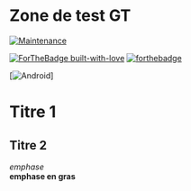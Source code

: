 # Zone de test GT

[![Maintenance](https://img.shields.io/badge/Maintained%3F-yes-green.svg)](https://GitHub.com/Naereen/StrapDown.js/graphs/commit-activity)

[![ForTheBadge built-with-love](http://ForTheBadge.com/images/badges/built-with-love.svg)](https://GitHub.com/Naereen/)
[![forthebadge](https://forthebadge.com/images/badges/built-for-android.svg)](https://forthebadge.com)

[![Android](https://img.shields.io/badge/Dev-Android-success)]

# Titre 1
## Titre 2


_emphase_  
__emphase en gras__